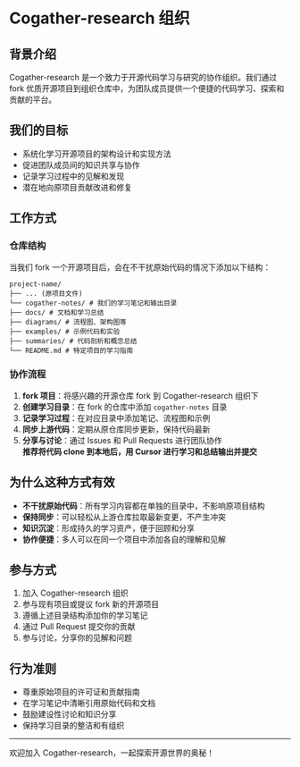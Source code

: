 # Cogather-research 组织  

## 背景介绍  

Cogather-research 是一个致力于开源代码学习与研究的协作组织。我们通过 fork 优质开源项目到组织仓库中，为团队成员提供一个便捷的代码学习、探索和贡献的平台。  

## 我们的目标  

- 系统化学习开源项目的架构设计和实现方法  
- 促进团队成员间的知识共享与协作  
- 记录学习过程中的见解和发现  
- 潜在地向原项目贡献改进和修复  

## 工作方式  

### 仓库结构  

当我们 fork 一个开源项目后，会在不干扰原始代码的情况下添加以下结构：  

```
project-name/
├── ... (原项目文件)
└── cogather-notes/ # 我们的学习笔记和输出目录
├── docs/ # 文档和学习总结
├── diagrams/ # 流程图、架构图等
├── examples/ # 示例代码和实验
├── summaries/ # 代码剖析和概念总结
└── README.md # 特定项目的学习指南
```

### 协作流程  

1. **fork 项目**：将感兴趣的开源仓库 fork 到 Cogather-research 组织下  
2. **创建学习目录**：在 fork 的仓库中添加 `cogather-notes` 目录  
3. **记录学习过程**：在对应目录中添加笔记、流程图和示例  
4. **同步上游代码**：定期从原仓库同步更新，保持代码最新  
5. **分享与讨论**：通过 Issues 和 Pull Requests 进行团队协作  
**推荐将代码 clone 到本地后，用 Cursor 进行学习和总结输出并提交**

## 为什么这种方式有效  

- **不干扰原始代码**：所有学习内容都在单独的目录中，不影响原项目结构  
- **保持同步**：可以轻松从上游仓库拉取最新变更，不产生冲突  
- **知识沉淀**：形成持久的学习资产，便于回顾和分享  
- **协作便捷**：多人可以在同一个项目中添加各自的理解和见解  

## 参与方式  

1. 加入 Cogather-research 组织  
2. 参与现有项目或提议 fork 新的开源项目  
3. 遵循上述目录结构添加你的学习笔记  
4. 通过 Pull Request 提交你的贡献  
5. 参与讨论，分享你的见解和问题  

## 行为准则  

- 尊重原始项目的许可证和贡献指南  
- 在学习笔记中清晰引用原始代码和文档  
- 鼓励建设性讨论和知识分享  
- 保持学习目录的整洁和有组织  

---  

欢迎加入 Cogather-research，一起探索开源世界的奥秘！  
